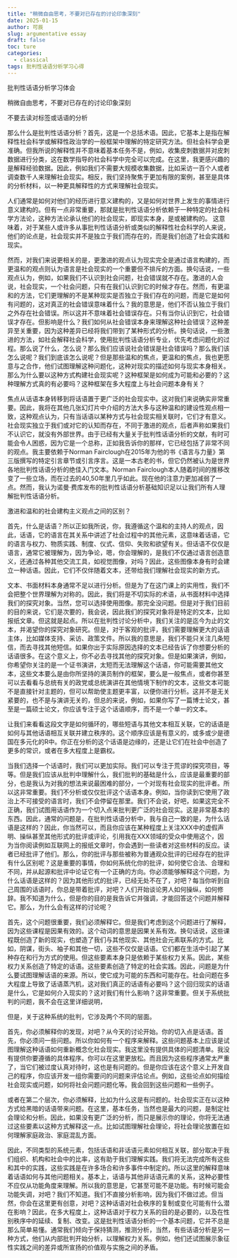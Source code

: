 ```yaml
---
title: "稍微自由思考，不要对已存在的讨论印象深刻"
date: 2025-01-15
author: 可辰
slug: argumentative essay
draft: false
toc: ture
categories:
  - classical
tags: 批判性话语分析学习心得
---
```


批判性话语分析学习体会

稍微自由思考，不要对已存在的讨论印象深刻

不要去读对标签或话语的分析

那么什么是批判性话语分析？首先，这是一个总括术语。因此，它基本上是指在解释性社会科学或解释性政治学的一般框架中理解的特定研究方法。但社会科学会更准确。但我所说的解释性并不意味着基本任务不是，例如，收集皮刺数据并对皮刺数据进行分类，这在数学指导的社会科学中完全可以完成。在这里，我更感兴趣的是解释经验数据。因此，例如我们不需要大规模收集数据，比如采访一百个人或者调查数千人来理解社会现实。相反，我们坚持聚焦于更加有限的案例，甚至是具体的分析材料，以一种更具解释性的方式来理解社会现实。

人们通常是如何对他们的经历进行意义建构的，又是如何对世界上发生的事情进行意义建构的。但有一点非常重要，那就是批判性话语分析依赖于一种特定的社会科学方法论，这种方法论承认他们的社会现实，即现实本身，是或被建构的。 这意味着，对于某些人或许多从事批判性话语分析或类似的解释性社会科学的人来说，他们的论点是，社会现实并不是独立于我们而存在的，而是我们创造了社会实践和现实。

然而，对我们来说更相关的是，更激进的观点认为现实完全是通过语言构建的，而更温和的观点则认为语言是社会现实的一个重要但不排斥的方面。换句话说，一些观点认为，例如，如果我们不认识到社会问题，社会错误就不存在。激进的人会说，社会现实，一个社会问题，只有在我们认识到它的时候才存在。然而，有更温和的方法，它们更理解的不是某种现实是否独立于我们存在的问题，而是它是如何有问题的，这对真正的社会错误意味着什么？我的意思是，他们不否认独立于我们之外存在社会错误。所以这并不意味着社会错误存在。只有当你认识到它，社会错误才存在。但影响是什么？我们如何从社会错误本身来理解这种社会错误？这种差异至关重要，因为这种差异已经将我们带到了某种形式的分析。换句话说，一些激进的方法，如社会解释社会科学，使用批判性话语分析专业，优先考虑问题化的过程。那么说了什么，怎么说？那么我们应该说社会错误是社会错误吗？那么我们该怎么说呢？我们到底该怎么说呢？但是那些温和的焦点，更温和的焦点，我也更愿意与之合作，他们试图理解这种问题化，这种对现实的描述如何与现实本身相关。那么为什么要以这种方式构建社会现实呢？这种框架是如何成为可能和必要的？这种理解方式真的有必要吗？这种框架在多大程度上与社会问题本身有关？

焦点从话语本身转移到将话语置于更广泛的社会现实中。这对我们来说确实非常重要。因此，我将在其他几张幻灯片中介绍的方法大多与这种温和的建设性观点相一致，这种观点认为，只有当话语以某种方式与社会现实相关联时，它们才有意义。社会现实独立于我们或对它的认知而存在，不同于激进的观点，后者声称如果我们不认识它，就没有外部世界。由于已经有大量关于批判性话语分析的文献，有时可能会令人困惑，因为它是一个总称，正如我告诉你的那样，它已经包括了非常不同的观点。我主要依赖于Norman Fairclough在2015年为他的书《语言与力量》第三版撰写的特定引言章节或引言序言。这是一本古老的书，但它仍然被认为是世界各地批判性话语分析的绝佳入门文本。Norman Fairclough本人随着时间的推移改变了一些立场，而在过去的40,50年里几乎如此。现在他的注意力更加减弱了一点。然而，我认为诺曼·费库发布的批判性话语分析基础知识足以让我们所有人理解批判性话语分析。

激进和温和的社会建构主义观点之间的区别？

首先，什么是话语？所以正如我所说，你，我遵循这个温和的主持人的观点，因此，话语，它的语言在其关系中讲述了社会过程中的其他元素，这意味着话语，它的语言与权力、物质实践、制度、仪式、信仰、失败和欲望有关。但话语不仅仅是语言，通常它被理解为，因为争论，嗯，你会理解的，是我们不仅通过语言创造意义，还通过各种其他交流工具，如视觉图像，对吗？因此，这些图像本身有时会建立一种话语。因此，它们不仅伴随着文本，还带给我们理解社会现实的新方式。

文本、书面材料本身通常不足以进行分析。但是为了在这门课上的实用性，我们不会把整个世界理解为对称的。因此，我们将是不切实际的术语，从书面材料中选择我们的探究对象。当然，您可以选择使用图像。那完全没问题。但是对于我们目前的目的来说，它们是次要的，我会说，因此我们的探究对象将是特定的文本，比如报纸文章。但这就是起点。所以在批判性讨论分析中，我们关注的是迄今为止的文本，并渴望你的探究对象研究。但是，对于客观的批评，我们需要理解更大的话语主体，比如媒体支持、采访、政策文件。所以我的意思是，我们不能只关注几条短信，而去寻找其他短信。如果你出于实际原因选择的文本已经告诉了你想要分析的话语很多。在这个意义上，你不必去寻找其他的探究对象。但是如果演讲，例如，你希望你关注的是一个证书演讲，太短而无法理解这个话语，你可能需要其他文本，这些文本要么是由你所坚持的演员制作的框架，要么是一般焦点，或者你甚至可以去看看与总统有关的政党或总统演讲在其他情境下制作的文本，这些文本可能不是直接针对主题的，但可以帮助使主题更丰富，以便你进行分析。这并不是无关紧要的，也不是与演讲无关的，但总的来说，例如，如果你写了一篇博士论文，甚至是一篇硕士论文，你应该专注于这个话语顺序，而不是一个单一的文本。

让我们来看看这段文字是如何循环的，哪些短语与其他文本相互关联，它的话语是如何与其他话语相互关联并建立秩序的。这个顺序应该是有意义的，或多或少是德国在多元化的R中。你正在分析的这个话语是边缘的，还是让它们在社会中创造了更多的常识，或者在多大程度上是霸权。

当我们选择一个话语时，我们可以更加实际。我们可以专注于荒谬的探究项目，等等。但是我们应该从批判中理解什么，我们批判的基础是什么，应该是最重要的部分，也是我认为对我的想法来说最困难的部分，一个对现有社会现实的批评者。所以这非常重要。我们不分析或仅仅批评这个话语本身。例如，当你读到它使用了政治上不可接受的语言时，我们不会停留在那里。我们不会说，好吧，如果这完全不正确，我们试图用话语作为一个切入点来批判更广泛的社会现实。这是非常基本的东西。因此，通常的问题是，在批判性话语分析中，我与自己一致的是，为什么话语是这样的？因此，你当然可以，而且你应该在某种程度上关注XXX中的虚假声明、操纵甚至其他形式的批评或评论，引用我在XXX领域的受众中使用这个，因为当你阅读例如互联网上的报纸文章时，你会遇到一些读者对这些材料的反应。读者已经批评了他们。那么，你的批评与那些被称为普通观众批评的已经存在的批评有什么区别呢？这是重要的事情，你如何系统化你的批评，如何使它合法、合理和不同，并从起源和批评中论证它有一个正确的方向。
​
你必须能够解释这个问题，为什么话语是这样的？因为其他形式的批评，已经无处不在了，对吧？每当你听到自己周围的话语时，你总是带着批评，对吧？人们开始谈论男人如何操纵，如何修辞。我不知道为什么，但是你的目的是我告诉它并强调，才能回答这个问题并解释它。那么，为什么会有这样的讨论呢？

首先，这个问题很重要，我们必须解释它。但是我们考虑到这个问题进行了解释，因为这些课程是因果有效的。这个动词的意思是因果关系有效。换句话说，这些课程既创造了新的现实，也塑造了我们与其他现实、其他社会元素联系的方式。比如，阴谋，街头、袖子和其他一切，这些不仅仅是话语。它们都在生活中引起了某种存在和行为方式的使用。但这些要素本身只是依赖于某些权力关系。因此，某些权力关系创造了特定的话语。这些要素创造了特定的社会实践。因此，问题是为什么要试图理解话语的来源。所以，使它成为可能的东西和可能存在。社会问题在多大程度上导致了话语蒸汽机，这对我们真正的话语有必要吗？这个回归现实的话语是什么，它是如何介入现实的？这对我们有什么影响？这非常重要。但关于系统批判的问题，我不会在这里详细说明，

但是，关于这种系统的批判，它涉及两个不同的层面。​

首先，你必须解释你的发现，对吧？从今天的讨论开始。你的切入点是话语。首先，你必须问一些问题。所以你如何有一个程序来解释。这些问题基本上应该是试图理解这种话语如何重新概念化社会现实。​我这里没有提供具体的问题清单。我没有提供你要遵循的具体程序。你可以在这里更放松。而且因为这些程序通常太严重了，当它们被过度认真对待时，这也是有问题的。但是你应该在这个意义上开发自己的程序，你应该开发一组你需要问的问题来评估论点。​
例如，这些论点如何描绘社会现实或问题，如何将社会问题问题化等。我会回到这些问题和一些例子。

或者在第二个层次，你必须解释，比如为什么这是有问题的。社会现实正在以这种方式给黑暗的话语带来问题。​在这里，基本任务，当然也是最大的问题，是制定社会理论和分析。因此，如果没有更广泛的分析，而只是展示你的理论，你将无法通过这些要素以这种方式解释这一点。比如试图理解社会理论，将社会理论放置在如何理解家庭政治、家庭混乱方面。

因此，不同类型的系统元素，包括话语和非话语元素如何相互关联，部分取决于我们组织、机构和社会中的比率，这有助于我们理解实践。我们将无法完成所有这些和其中的实践，这些实践是在许多场合和许多事件中制定的。所以这里的解释意味着话语如何与其他问题相关。基本上，话语与其他非话语元素的关系，这种必要性不应仅从功能角度来理解。所以我的意思是，它甚至可能不是功能。有时候可能会功能失调，对吧？我们不知道。我们不直接分析影响，因为我们不做过滤。但当然，你会在这里更有创意，对吧？这种话语对社会秩序的复制或变化可能有什么潜在影响？因此，在多大程度上，这种话语对于权力关系的目的是必要的，以及在性别秩序中的延续、复制、改变。这是批判性话语分析的一个基本问题，它并不总是那么简单易懂。通常我们倾向于保持猜测，推测分析，当然，有些话语分析是另一种方式，他们从内部批判开始分析，以理解权力关系。例如，他们还试图展示象征性实践之间的差异或所宣扬的价值观与实施之间的矛盾。

